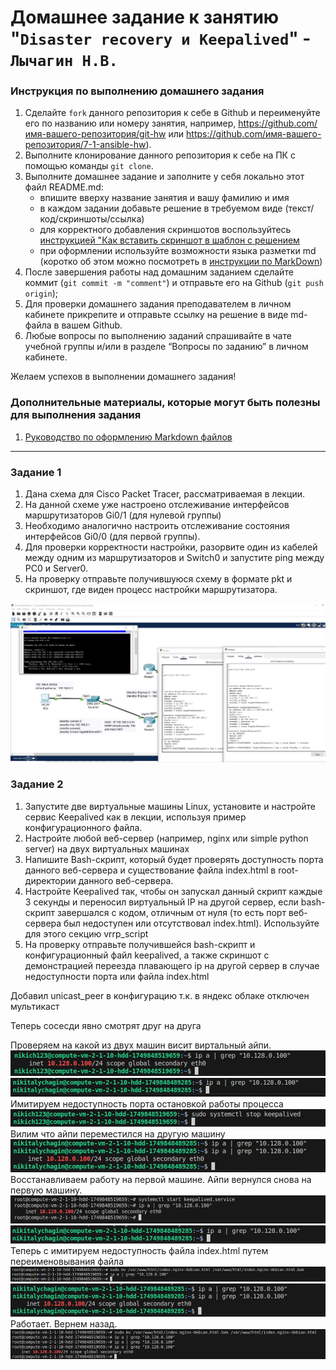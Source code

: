 # Домашнее задание к занятию "`Disaster recovery и Keepalived`" - `Лычагин Н.В.`


### Инструкция по выполнению домашнего задания

   1. Сделайте `fork` данного репозитория к себе в Github и переименуйте его по названию или номеру занятия, например, https://github.com/имя-вашего-репозитория/git-hw или  https://github.com/имя-вашего-репозитория/7-1-ansible-hw).
   2. Выполните клонирование данного репозитория к себе на ПК с помощью команды `git clone`.
   3. Выполните домашнее задание и заполните у себя локально этот файл README.md:
      - впишите вверху название занятия и вашу фамилию и имя
      - в каждом задании добавьте решение в требуемом виде (текст/код/скриншоты/ссылка)
      - для корректного добавления скриншотов воспользуйтесь [инструкцией "Как вставить скриншот в шаблон с решением](https://github.com/netology-code/sys-pattern-homework/blob/main/screen-instruction.md)
      - при оформлении используйте возможности языка разметки md (коротко об этом можно посмотреть в [инструкции  по MarkDown](https://github.com/netology-code/sys-pattern-homework/blob/main/md-instruction.md))
   4. После завершения работы над домашним заданием сделайте коммит (`git commit -m "comment"`) и отправьте его на Github (`git push origin`);
   5. Для проверки домашнего задания преподавателем в личном кабинете прикрепите и отправьте ссылку на решение в виде md-файла в вашем Github.
   6. Любые вопросы по выполнению заданий спрашивайте в чате учебной группы и/или в разделе “Вопросы по заданию” в личном кабинете.
   
Желаем успехов в выполнении домашнего задания!
   
### Дополнительные материалы, которые могут быть полезны для выполнения задания

1. [Руководство по оформлению Markdown файлов](https://gist.github.com/Jekins/2bf2d0638163f1294637#Code)

---

### Задание 1

1) Дана схема для Cisco Packet Tracer, рассматриваемая в лекции.
2) На данной схеме уже настроено отслеживание интерфейсов маршрутизаторов Gi0/1 (для нулевой группы)
3) Необходимо аналогично настроить отслеживание состояния интерфейсов Gi0/0 (для первой группы).
4) Для проверки корректности настройки, разорвите один из кабелей между одним из маршрутизаторов и Switch0 и запустите ping между PC0 и Server0.
5) На проверку отправьте получившуюся схему в формате pkt и скриншот, где виден процесс настройки маршрутизатора.

![Настройка конфигурации узлов и проверка](https://github.com/Nikich828/10_1_hw/blob/main/1.JPG)


### Задание 2


1) Запустите две виртуальные машины Linux, установите и настройте сервис Keepalived как в лекции, используя пример конфигурационного файла.
2) Настройте любой веб-сервер (например, nginx или simple python server) на двух виртуальных машинах
3) Напишите Bash-скрипт, который будет проверять доступность порта данного веб-сервера и существование файла index.html в root-директории данного веб-сервера.
4) Настройте Keepalived так, чтобы он запускал данный скрипт каждые 3 секунды и переносил виртуальный IP на другой сервер, если bash-скрипт завершался с кодом, отличным от нуля (то есть порт веб-сервера был недоступен или отсутствовал index.html). Используйте для этого секцию vrrp_script
5) На проверку отправьте получившейся bash-скрипт и конфигурационный файл keepalived, а также скриншот с демонстрацией переезда плавающего ip на другой сервер в случае недоступности порта или файла index.html

Добавил unicast_peer в конфигурацию т.к. в яндекс облаке отключен мультикаст

Теперь сосесди явно смотрят друг на друга

Проверяем на какой из двух машин висит виртальный айпи.
![alt text](https://github.com/Nikich828/10_1_hw/blob/main/2.jpg)
![alt text](https://github.com/Nikich828/10_1_hw/blob/main/3.jpg)
Имитируем недоступность порта остановкой работы процесса
![alt text](https://github.com/Nikich828/10_1_hw/blob/main/4.jpg)
Вилим что айпи переместился на другую машину
![alt text](https://github.com/Nikich828/10_1_hw/blob/main/5.jpg)
Восстанавливаем работу на первой машине. Айпи вернулся снова на первую машину.
![alt text](https://github.com/Nikich828/10_1_hw/blob/main/6.jpg)
![alt text](https://github.com/Nikich828/10_1_hw/blob/main/7.jpg)
Теперь с имитируем недоступность файла index.html путем переименовывания файла
![alt text](https://github.com/Nikich828/10_1_hw/blob/main/8.png)
![alt text](https://github.com/Nikich828/10_1_hw/blob/main/9.jpg)
Работает. Вернем назад.
![alt text](https://github.com/Nikich828/10_1_hw/blob/main/10.jpg)